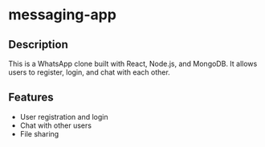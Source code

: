 # messaging-app

## Description

This is a WhatsApp clone built with React, Node.js, and MongoDB. It allows users to register, login, and chat with each other.

## Features

- User registration and login
- Chat with other users
- File sharing